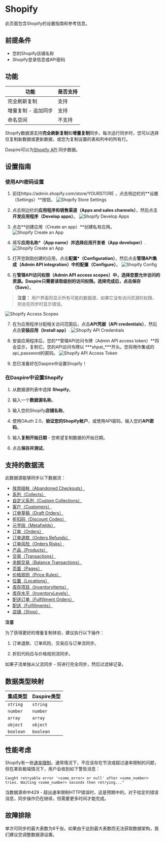 # Shopify

此页面包含Shopify的设置指南和参考信息。

## 前提条件

* 您的Shopify店铺名称
* Shopify登录信息或API密码

## 功能 

| 功能 | 是否支持 |
| --- | --- |
| 完全刷新复制 | 支持 |
| 增量复制 - 追加同步 | 支持 |
| 命名空间 | 不支持 |

Shopify数据源支持**完全刷新复制**和**增量复制**同步。每次运行同步时，您可以选择仅复制新数据或更新数据，或您为复制设置的表和列中的所有行。

Daspire可以为[Shopify API](https://help.shopify.com/en/api/reference) 同步数据。

## 设置指南

### 使用API密码设置

1. 前往https://admin.shopify.com/store/YOURSTORE ，点击侧边栏的**设置（Settings）**按钮。
![Shopify Store Settings](/assets/images/shopify-settings.jpg "Shopify Store Settings")

2. 点击侧边栏的**应用程序和销售渠道（Apps and sales channels）**，然后点击**开发应用程序（Develop apps）**。
![Shopify Develop Apps](/assets/images/shopify-develop-apps.jpg "Shopify Develop Apps")

3. 点击**创建应用（Create an app）**创建私有应用。
![Shopify Create an App](/assets/images/shopify-create-app.jpg "Shopify Create an App")

4. 填写**应用名称*（App name）**并选择**应用开发者（App developer）**.
![Shopify Create an App](/assets/images/shopify-create-app2.jpg "Shopify Create an App")

5. 打开您刚刚创建的应用，点击**配置*（Configuration）**，然后点击**管理API集成（Admin API integration）**中的**配置（Configure）**。
![Shopify Config](/assets/images/shopify-configuration.jpg "Shopify Config")

4. 在**管理API访问权限（Admin API access scopes）**中，选择您要允许访问的资源。Daspire只需要读取级别的访问权限。选择完成后，点击**保存（Save）**。

  > **注意：** 用户界面将显示所有可能的数据源，如果它没有访问资源的权限，则会在同步时显示错误。

![Shopify Access Scopes](/assets/images/shopify-access-scopes.jpg "Shopify Access Scopes")

7. 在为应用程序分配相关访问范围后，点击**API凭据（API credentials）**，然后点击**安装应用（Install app）**. 
![Shopify API Credentials](/assets/images/shopify-api-creds.jpg "Shopify API Credentials")

8. 安装应用程序后，您的**管理API访问令牌（Admin API access token）**将会显示，复制它。您的API访问令牌以 ***shpat_***开头。您将用作集成的api\_password的密码。
![Shopify API Access Token](/assets/images/shopify-api-access-token.jpg "Shopify API Access Token")

9. 您已准备好在Daspire中设置Shopify！

### 在Daspire中设置Shopify

1. 从数据源列表中选择 **Shopify**。

2. 输入一个**数据源名称**。

3. 输入您的Shopify**店铺名称**。

4. 使用OAuth 2.0，**验证您的Shopify帐户**，或使用API密码，输入您的**API密码**。

5. 输入**复制开始日期** - 您希望复制数据的开始日期。

6. 点击**保存并测试**。

## 支持的数据流

此数据源能够同步以下数据流：

* [放弃结帐（Abandoned Checkouts）](https://help.shopify.com/en/api/reference/orders/abandoned_checkouts)
* [系列（Collects）](https://help.shopify.com/en/api/reference/products/collect)
* [自定义系列（Custom Collections）](https://help.shopify.com/en/api/reference/products/customcollection)
* [客户（Customers）](https://help.shopify.com/en/api/reference/customers)
* [订单草稿（Draft Orders）](https://help.shopify.com/en/api/reference/orders/draftorder)
* [折扣码（Discount Codes）](https://shopify.dev/docs/admin-api/rest/reference/discounts/discountcode)
* [元字段（Metafields）](https://help.shopify.com/en/api/reference/metafield)
* [订单（Orders）](https://help.shopify.com/en/api/reference/order)
* [订单退款（Orders Refunds）](https://shopify.dev/api/admin/rest/reference/orders/refund)
* [订单风险（Orders Risks）](https://shopify.dev/api/admin/rest/reference/orders/order-risk)
* [产品（Products）](https://help.shopify.com/en/api/reference/products)
* [交易（Transactions）](https://help.shopify.com/en/api/reference/orders/transaction)
* [余额交易（Balance Transactions）](https://shopify.dev/api/admin-rest/2021-07/resources/transactions)
* [页面（Pages）](https://help.shopify.com/en/api/reference/online-store/page)
* [价格规则（Price Rules）](https://help.shopify.com/en/api/reference/discounts/pricerule)
* [位置（Locations）](https://shopify.dev/api/admin-rest/2021-10/resources/location)
* [库存项目（InventoryItems）](https://shopify.dev/api/admin-rest/2021-10/resources/inventoryItem)
* [库存水平（InventoryLevels）](https://shopify.dev/api/admin-rest/2021-10/resources/inventorylevel)
* [配送订单（Fulfillment Orders）](https://shopify.dev/api/admin-rest/2021-07/resources/fulfillmentorder)
* [配送（Fulfillments）](https://shopify.dev/api/admin-rest/2021-07/resources/fulfillment)
* [店铺（Shop）](https://shopify.dev/api/admin-rest/2021-07/resources/shop)

**注意**

为了获得更好的增量复制体验，建议执行以下操作：

1. 订单退款、订单风险、交易应与订单流同步。

2. 折扣代码应与价格规则流同步。

如果子流单独从父流同步 - 将进行完全同步，然后过滤掉记录。

## 数据类型映射

| 集成类型 | Daspire类型 |
| --- | --- |
| `string` | `string` |
| `number` | `number` |
| `array` | `array` |
| `object` | `object` |
| `boolean` | `boolean` |

## 性能考虑

Shopify有一些[速率限制](https://shopify.dev/concepts/about-apis/rate-limits)。通常情况下，不应该存在节流或超过速率限制的问题，但在某些极端情况下，用户会收到如下警告消息：

```
Caught retryable error '<some_error> or null' after <some_number> tries. Waiting <some_number> seconds then retrying..."
```

当数据源命中429 - 超出速率限制HTTP错误时，这是预期中的。对于给定的错误消息，同步操作仍在继续，但需要更多时间才能完成。

## 故障排除

单次可同步的最大表数为6千张。如果由于达到最大表数而无法获取数据架构，我们建议您调整数据源设置。